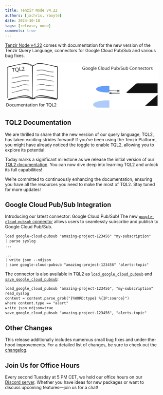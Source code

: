 ```yaml
---
title: Tenzir Node v4.22
authors: [jachris, raxyte]
date: 2024-10-18
tags: [release, node]
comments: true
---
```


[Tenzir Node v4.22][github-release] comes with documentation for the new version
of the Tenzir Query Language, connectors for Google Cloud Pub/Sub and various
bug fixes.

![Tenzir Node v4.22](tenzir-node-v4.22.excalidraw.svg)

[github-release]: https://github.com/tenzir/tenzir/releases/tag/v4.22.0

<!-- truncate -->

## TQL2 Documentation

We are thrilled to share that the new version of our query language, TQL2,
has taken exciting strides forward! If you’ve been using the Tenzir Platform,
you might have already noticed the toggle to enable TQL2,
allowing you to explore its potential.

Today marks a significant milestone as we release the initial version of our
[TQL2 documentation](../next/tql2/operators). You can now dive deep into
learning TQL2 and unlock its full capabilities!

We’re committed to continuously enhancing the documentation, ensuring you have
all the resources you need to make the most of TQL2. Stay tuned for more
updates!

## Google Cloud Pub/Sub Integration

Introducing our latest connector: Google Cloud Pub/Sub! The new
[`google-cloud-pubsub` connector](../next/connectors/google_cloud_pubsub) allows
users to seamlessly subscribe and publish to Google Cloud Pub/Sub.

```text{0} title="Subscribe to 'my-subscription'"
load google-cloud-pubsub "amazing-project-123456" "my-subscription"
| parse syslog
...
```

```text{0} title="Publish events to 'alerts-topic'"
...
| write json --ndjson
| save google-cloud-pubsub "amazing-project-123456" "alerts-topic"
```

The connector is also available in TQL2 as
[`load_google_cloud_pubsub`](../next/tql2/operators/load_google_cloud_pubsub) and
[`save_google_cloud_pubsub`](../next/tql2/operators/save_google_cloud_pubsub):

```tql title="Using Tenzir to filter and convert events"
load_google_cloud_pubsub "amazing-project-123456", "my-subscription"
read_syslog
content = content.parse_grok("{%WORD:type} %{IP:source}")
where content.type == "alert"
write_json ndjson=true
save_google_cloud_pubsub "amazing-project-123456", "alerts-topic"
```

## Other Changes

This release additionally includes numerous small bug fixes and under-the-hood
improvements. For a detailed list of changes, be sure to check out the
[changelog][changelog].

## Join Us for Office Hours

Every second Tuesday at 5 PM CET, we hold our office hours on our [Discord
server][discord]. Whether you have ideas for new packages or want to discuss
upcoming features—join us for a chat!

[discord]: /discord
[changelog]: /changelog#v4220

